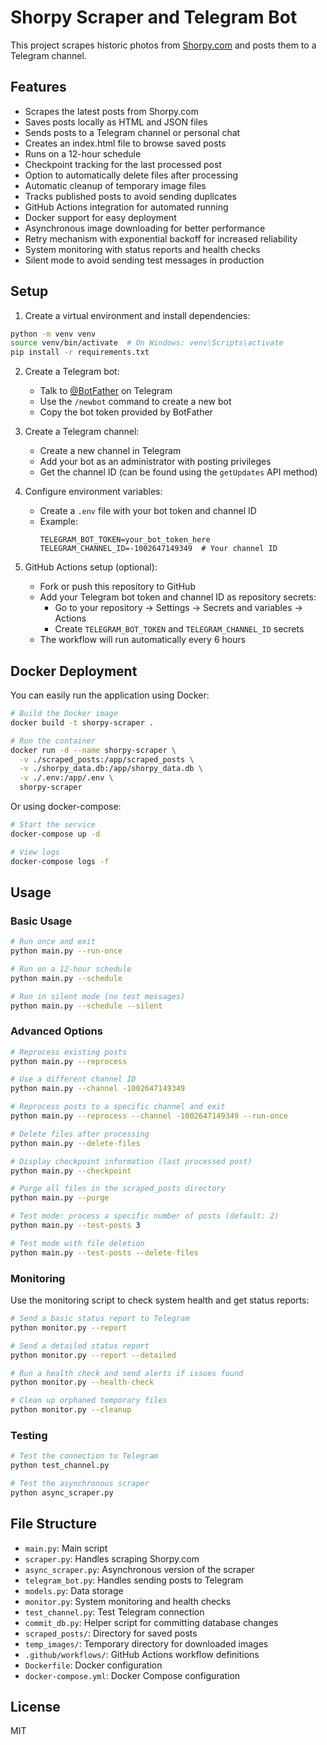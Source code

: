 # Shorpy Scraper and Telegram Bot

This project scrapes historic photos from [Shorpy.com](https://www.shorpy.com) and posts them to a Telegram channel.

## Features

- Scrapes the latest posts from Shorpy.com
- Saves posts locally as HTML and JSON files
- Sends posts to a Telegram channel or personal chat
- Creates an index.html file to browse saved posts
- Runs on a 12-hour schedule
- Checkpoint tracking for the last processed post
- Option to automatically delete files after processing
- Automatic cleanup of temporary image files
- Tracks published posts to avoid sending duplicates
- GitHub Actions integration for automated running
- Docker support for easy deployment
- Asynchronous image downloading for better performance
- Retry mechanism with exponential backoff for increased reliability
- System monitoring with status reports and health checks
- Silent mode to avoid sending test messages in production

## Setup

1. Create a virtual environment and install dependencies:

```bash
python -m venv venv
source venv/bin/activate  # On Windows: venv\Scripts\activate
pip install -r requirements.txt
```

2. Create a Telegram bot:
   - Talk to [@BotFather](https://t.me/BotFather) on Telegram
   - Use the `/newbot` command to create a new bot
   - Copy the bot token provided by BotFather

3. Create a Telegram channel:
   - Create a new channel in Telegram
   - Add your bot as an administrator with posting privileges
   - Get the channel ID (can be found using the `getUpdates` API method)

4. Configure environment variables:
   - Create a `.env` file with your bot token and channel ID
   - Example:
     ```
     TELEGRAM_BOT_TOKEN=your_bot_token_here
     TELEGRAM_CHANNEL_ID=-1002647149349  # Your channel ID
     ```

5. GitHub Actions setup (optional):
   - Fork or push this repository to GitHub
   - Add your Telegram bot token and channel ID as repository secrets:
     - Go to your repository → Settings → Secrets and variables → Actions
     - Create `TELEGRAM_BOT_TOKEN` and `TELEGRAM_CHANNEL_ID` secrets
   - The workflow will run automatically every 6 hours

## Docker Deployment

You can easily run the application using Docker:

```bash
# Build the Docker image
docker build -t shorpy-scraper .

# Run the container
docker run -d --name shorpy-scraper \
  -v ./scraped_posts:/app/scraped_posts \
  -v ./shorpy_data.db:/app/shorpy_data.db \
  -v ./.env:/app/.env \
  shorpy-scraper
```

Or using docker-compose:

```bash
# Start the service
docker-compose up -d

# View logs
docker-compose logs -f
```

## Usage

### Basic Usage

```bash
# Run once and exit
python main.py --run-once

# Run on a 12-hour schedule
python main.py --schedule

# Run in silent mode (no test messages)
python main.py --schedule --silent
```

### Advanced Options

```bash
# Reprocess existing posts
python main.py --reprocess

# Use a different channel ID
python main.py --channel -1002647149349

# Reprocess posts to a specific channel and exit
python main.py --reprocess --channel -1002647149349 --run-once

# Delete files after processing
python main.py --delete-files

# Display checkpoint information (last processed post)
python main.py --checkpoint

# Purge all files in the scraped_posts directory
python main.py --purge

# Test mode: process a specific number of posts (default: 2)
python main.py --test-posts 3

# Test mode with file deletion
python main.py --test-posts --delete-files
```

### Monitoring

Use the monitoring script to check system health and get status reports:

```bash
# Send a basic status report to Telegram
python monitor.py --report

# Send a detailed status report
python monitor.py --report --detailed

# Run a health check and send alerts if issues found
python monitor.py --health-check

# Clean up orphaned temporary files
python monitor.py --cleanup
```

### Testing

```bash
# Test the connection to Telegram
python test_channel.py

# Test the asynchronous scraper
python async_scraper.py
```

## File Structure

- `main.py`: Main script
- `scraper.py`: Handles scraping Shorpy.com
- `async_scraper.py`: Asynchronous version of the scraper
- `telegram_bot.py`: Handles sending posts to Telegram
- `models.py`: Data storage
- `monitor.py`: System monitoring and health checks
- `test_channel.py`: Test Telegram connection
- `commit_db.py`: Helper script for committing database changes
- `scraped_posts/`: Directory for saved posts
- `temp_images/`: Temporary directory for downloaded images
- `.github/workflows/`: GitHub Actions workflow definitions
- `Dockerfile`: Docker configuration
- `docker-compose.yml`: Docker Compose configuration

## License

MIT 